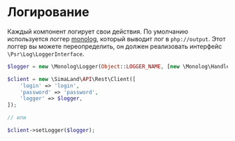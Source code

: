 # Логирование

Каждый компонент логирует свои действия.
По умолчанию используется логгер [monolog](https://github.com/Seldaek/monolog), который выводит лог в `php://output`.
Этот логгер вы можете переопределить, он должен реализовать интерфейс `\Psr\Log\LoggerInterface`.

```php
$logger = new \Monolog\Logger(Object::LOGGER_NAME, [new \Monolog\Handler\NullHandler()]);

$client = new \SimaLand\API\Rest\Client([
    'login' => 'login',
    'password' => 'password',
    'logger' => $logger,
]);

// или

$client->setLogger($logger);
```
